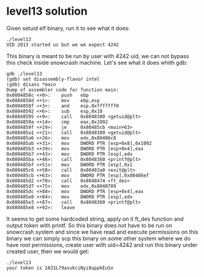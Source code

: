 # level13 solution
Given setuid elf binary, run it to see what it does:
    
    ./level13 
    UID 2013 started us but we we expect 4242

This binary is meant to be run by user with 4242 uid, we can not bypass this check inside snowcrash machine. Let's see what it does whith gdb:

    gdb ./level13 
    (gdb) set disassembly-flavor intel
    (gdb) disass *main
    Dump of assembler code for function main:
    0x0804858c <+0>:	push   ebp
    0x0804858d <+1>:	mov    ebp,esp
    0x0804858f <+3>:	and    esp,0xfffffff0
    0x08048592 <+6>:	sub    esp,0x10
    0x08048595 <+9>:	call   0x8048380 <getuid@plt>
    0x0804859a <+14>:	cmp    eax,0x1092
    0x0804859f <+19>:	je     0x80485cb <main+63>
    0x080485a1 <+21>:	call   0x8048380 <getuid@plt>
    0x080485a6 <+26>:	mov    edx,0x80486c8
    0x080485ab <+31>:	mov    DWORD PTR [esp+0x8],0x1092
    0x080485b3 <+39>:	mov    DWORD PTR [esp+0x4],eax
    0x080485b7 <+43>:	mov    DWORD PTR [esp],edx
    0x080485ba <+46>:	call   0x8048360 <printf@plt>
    0x080485bf <+51>:	mov    DWORD PTR [esp],0x1
    0x080485c6 <+58>:	call   0x80483a0 <exit@plt>
    0x080485cb <+63>:	mov    DWORD PTR [esp],0x80486ef
    0x080485d2 <+70>:	call   0x8048474 <ft_des>
    0x080485d7 <+75>:	mov    edx,0x8048709
    0x080485dc <+80>:	mov    DWORD PTR [esp+0x4],eax
    0x080485e0 <+84>:	mov    DWORD PTR [esp],edx
    0x080485e3 <+87>:	call   0x8048360 <printf@plt>
    0x080485e8 <+92>:	leave 

It seems to get some hardcoded string, apply on it ft_des function and output token with printf. So this binary does not have to be run on snowcrash system and since we have read and execute permissions on this binary we can simply scp this binary on some other system where we do have root permissions, create user with uid=4242 and run this binary under created user, then we would get:

    ./level13 
    your token is 2A31L79asukciNyi8uppkEuSx